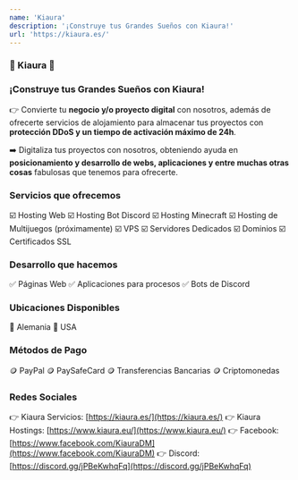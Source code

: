 ```yaml
---
name: 'Kiaura'
description: '¡Construye tus Grandes Sueños con Kiaura!'
url: 'https://kiaura.es/'
---
```


### 🧡 Kiaura 🧡

### ¡Construye tus Grandes Sueños con Kiaura!

👉 Convierte tu **negocio y/o proyecto digital** con nosotros, además de ofrecerte servicios de alojamiento para almacenar tus proyectos con **protección DDoS y un tiempo de activación máximo de 24h**.

➡️ Digitaliza tus proyectos con nosotros, obteniendo ayuda en **posicionamiento y desarrollo de webs, aplicaciones y entre muchas otras cosas** fabulosas que tenemos para ofrecerte.

### Servicios que ofrecemos

☑️ Hosting Web
☑️ Hosting Bot Discord
☑️ Hosting Minecraft
☑️ Hosting de Multijuegos (próximamente)
☑️ VPS
☑️ Servidores Dedicados
☑️ Dominios
☑️ Certificados SSL

### Desarrollo que hacemos

✅ Páginas Web
✅ Aplicaciones para procesos
✅ Bots de Discord

### Ubicaciones Disponibles

🚩 Alemania
🚩 USA

### Métodos de Pago

🪙 PayPal
🪙 PaySafeCard
🪙 Transferencias Bancarias
🪙 Criptomonedas

### Redes Sociales

👉 Kiaura Servicios: [https://kiaura.es/](https://kiaura.es/)
👉 Kiaura Hostings: [https://www.kiaura.eu/](https://www.kiaura.eu/)
👉 Facebook: [https://www.facebook.com/KiauraDM](https://www.facebook.com/KiauraDM)
👉 Discord: [https://discord.gg/jPBeKwhqFq](https://discord.gg/jPBeKwhqFq)
